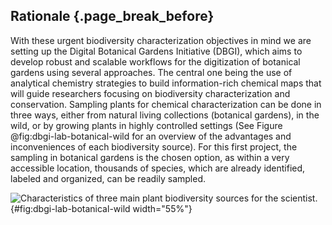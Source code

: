 ## Rationale {.page_break_before}

With these urgent biodiversity characterization objectives in mind we are setting up the Digital Botanical Gardens Initiative (DBGI), which aims to develop robust and scalable workflows for the digitization of botanical gardens using several approaches.
The central one being the use of analytical chemistry strategies to build information-rich chemical maps that will guide researchers focusing on biodiversity characterization and conservation.
Sampling plants for chemical characterization can be done in three ways, either from natural living collections (botanical gardens), in the wild, or by growing plants in highly controlled settings (See Figure @fig:dbgi-lab-botanical-wild for an overview of the advantages and inconveniences of each biodiversity source).
For this first project, the sampling in botanical gardens is the  chosen option, as within a very accessible location, thousands of species, which are already identified, labeled and organized, can be readily sampled.

![
**Characteristics of three main plant biodiversity sources for the scientist.**
](images/dbgi-lab-botanical-wild.svg "Workflow"){#fig:dbgi-lab-botanical-wild width="55%"}